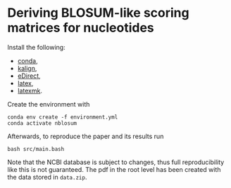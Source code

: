 # Deriving BLOSUM-like scoring matrices for nucleotides

Install the following:

- [conda](https://docs.conda.io/projects/conda/en/latest/user-guide/install/index.html),
- [kalign](https://github.com/timolassmann/kalign),
- [eDirect](https://www.ncbi.nlm.nih.gov/books/NBK179288/),
- [latex](https://www.latex-project.org/get/),
- [latexmk](https://mg.readthedocs.io/latexmk.html).

Create the environment with

```
conda env create -f environment.yml
conda activate nblosum
```

Afterwards, to reproduce the paper and its results run

```
bash src/main.bash
```

Note that the NCBI database is subject to changes, thus full reproducibility like this is not guaranteed.
The pdf in the root level has been created with the data stored in `data.zip`.
